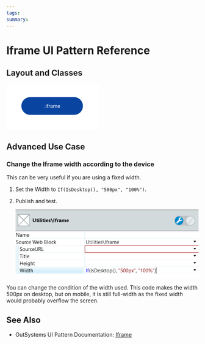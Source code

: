 ```yaml
---
tags:
summary: 
---
```


# Iframe UI Pattern Reference

## Layout and Classes

![](<images/iframe-image-3.png>)

## Advanced Use Case

### Change the Iframe width according to the device

This can be very useful if you are using a fixed width.

1. Set the Width to `If(IsDesktop(), "500px", "100%")`.

1. Publish and test.

    ![](<images/iframe-image-4.png>)

You can change the condition of the width used. This code makes the width 500px on desktop, but on mobile, it is still full-width as the fixed width would probably overflow the screen.


  ## See Also
 * OutSystems UI Pattern Documentation: [Iframe ](https://success.outsystems.com/Documentation/11/Developing_an_Application/Design_UI/Patterns/Using_Web_Patterns/Utilities/Iframe)

